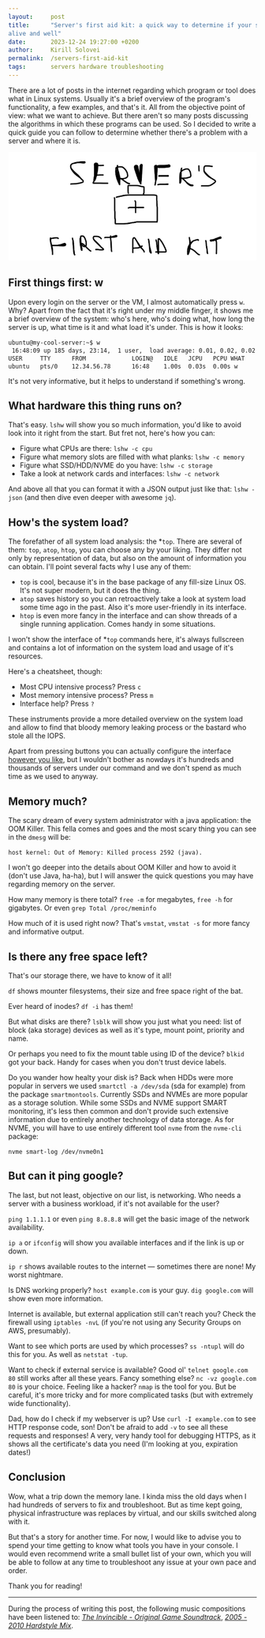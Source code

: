 ```yaml
---
layout:     post
title:      "Server's first aid kit: a quick way to determine if your server is
alive and well"
date:       2023-12-24 19:27:00 +0200
author:     Kirill Solovei
permalink:  /servers-first-aid-kit
tags:       servers hardware troubleshooting
---
```

There are a lot of posts in the internet regarding which program or tool does
what in Linux systems. Usually it's a brief overview of the program's
functionality, a few examples, and that's it. All from the objective point of
view: what we want to achieve. But there aren't so many posts discussing the
algorithms in which these programs can be used. So I decided to write a quick
guide you can follow to determine whether there's a problem with a server and
where it is.

<!--more-->

![Server's first aid kit](../assets/2023-12-24-servers-first-aid-kit.webp)

## First things first: w

Upon every login on the server or the VM, I almost automatically press `w`.
Why? Apart from the fact that it's right under my middle finger, it shows me a
brief overview of the system: who's here, who's doing what, how long the server
is up, what time is it and what load it's under. This is how it looks:

```shell
ubuntu@my-cool-server:~$ w
 16:48:09 up 185 days, 23:14,  1 user,  load average: 0.01, 0.02, 0.02
USER     TTY      FROM             LOGIN@   IDLE   JCPU   PCPU WHAT
ubuntu   pts/0    12.34.56.78      16:48    1.00s  0.03s  0.00s w
```

It's not very informative, but it helps to understand if something's wrong.

## What hardware this thing runs on?

That's easy. `lshw` will show you so much information, you'd like to avoid
look into it right from the start. But fret not, here's how you can:

- Figure what CPUs are there: `lshw -c cpu`
- Figure what memory slots are filled with what planks: `lshw -c memory`
- Figure what SSD/HDD/NVME do you have: `lshw -c storage`
- Take a look at network cards and interfaces: `lshw -c network`

And above all that you can format it with a JSON output just like that:
`lshw -json` (and then dive even deeper with awesome `jq`).

## How's the system load?

The forefather of all system load analysis: the *`top`. There are several of
them: `top`, `atop`, `htop`, you can choose any by your liking. They differ
not only by representation of data, but also on the amount of information you
can obtain. I'll point several facts why I use any of them:

- `top` is cool, because it's in the base package of any fill-size Linux OS.
It's not super modern, but it does the thing.
- `atop` saves history so you can retroactively take a look at system load
some time ago in the past. Also it's more user-friendly in its interface.
- `htop` is even more fancy in the interface and can show threads of a single
running application. Comes handy in some situations.

I won't show the interface of *`top` commands here, it's always fullscreen and
contains a lot of information on the system load and usage of it's resources.

Here's a cheatsheet, though:

- Most CPU intensive process? Press `c`
- Most memory intensive process? Press `m`
- Interface help? Press `?`

These instruments provide a more detailed overview on the system load and allow
to find that bloody memory leaking process or the bastard who stole all the
IOPS.

Apart from pressing buttons you can actually configure the interface [however
you like](https://www.redhat.com/sysadmin/customize-top-command), but I
wouldn't bother as nowdays it's hundreds and thousands of servers under our
command and we don't spend as much time as we used to anyway.

## Memory much?

The scary dream of every system administrator with a java application: the OOM
Killer. This fella comes and goes and the most scary thing you can see in the
`dmesg` will be:

```shell
host kernel: Out of Memory: Killed process 2592 (java).
```

I won't go deeper into the details about OOM Killer and how to avoid it (don't
use Java, ha-ha), but I will answer the quick questions you may have regarding
memory on the server.

How many memory is there total? `free -m` for megabytes, `free -h` for
gigabytes. Or even `grep Total /proc/meminfo`

How much of it is used right now? That's `vmstat`, `vmstat -s` for more fancy
and informative output.

## Is there any free space left?

That's our storage there, we have to know of it all!

`df` shows mounter filesystems, their size and free space right of the bat.

Ever heard of inodes? `df -i` has them!

But what disks are there? `lsblk` will show you just what you need: list of
block (aka storage) devices as well as it's type, mount point, priority and
name.

Or perhaps you need to fix the mount table using ID of the device? `blkid`
got your back. Handy for cases when you don't trust device labels.

Do you wander how healty your disk is? Back when HDDs were more popular in
servers we used `smartctl -a /dev/sda` (sda for example) from the package
`smartmontools`. Currently SSDs and NVMEs are more popular as a storage
solution. While some SSDs and NVME support SMART monitoring, it's less then common and
don't provide such extensive information due to entirely another technology of
data storage. As for NVME, you will have to use entirely different tool `nvme`
from the `nvme-cli` package:

```shell
nvme smart-log /dev/nvme0n1
```

## But can it ping google?

The last, but not least, objective on our list, is networking. Who needs a
server with a business workload, if it's not available for the user?

`ping 1.1.1.1` or even `ping 8.8.8.8` will get the basic image of the network
availability.

`ip a` or `ifconfig` will show you available interfaces and if the link is up
or down.

`ip r` shows available routes to the internet — sometimes there are none! My
worst nightmare.

Is DNS working properly? `host example.com` is your guy. `dig google.com` will
show even more information.

Internet is available, but external application still can't reach you? Check
the firewall using `iptables -nvL` (if you're not using any Security Groups on
AWS, presumably).

Want to see which ports are used by which processes? `ss -ntupl` will do this
for you. As well as `netstat -tup`.

Want to check if external service is available? Good ol' `telnet google.com 80`
still works after all these years. Fancy something else? `nc -vz google.com 80`
is your choice. Feeling like a hacker? `nmap` is the tool for you. But be
careful, it's more tricky and for more complicated tasks (but with extremely
wide functionality).

Dad, how do I check if my webserver is up? Use `curl -I example.com` to see
HTTP response code, son! Don't be afraid to add `-v` to see all these requests
and responses! A very, very handy tool for debugging HTTPS, as it shows all the
certificate's data you need (I'm looking at you, expiration dates!)

## Conclusion

Wow, what a trip down the memory lane. I kinda miss the old days when I had
hundreds of servers to fix and troubleshoot. But as time kept going, physical
infrastructure was replaces by virtual, and our skills switched along with it.

But that's a story for another time. For now, I would like to advise you to
spend your time getting to know what tools you have in your console. I would
even recommend write a small bullet list of your own, which you will be able to
follow at any time to troubleshoot any issue at your own pace and order.

Thank you for reading!

---

During the process of writing this post, the following music compositions have
been listened to:
[*The Invincible - Original Game Soundtrack*](https://www.youtube.com/watch?v=eeaRI8dVOGQ),
[*2005 - 2010 Hardstyle Mix*](https://www.youtube.com/watch?v=XytcoeXiaZ0).
